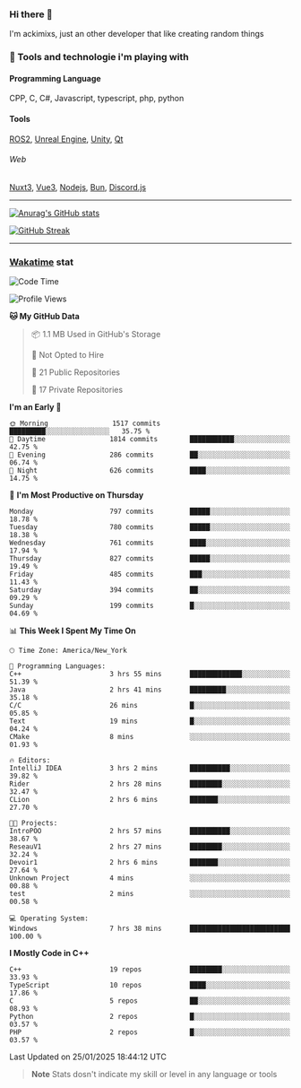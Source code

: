 ### Hi there 👋

I'm ackimixs, just an other developer that like creating random things

### 🧰 Tools and technologie i'm playing with

#### Programming Language
CPP, C, C#, Javascript, typescript, php, python

#### Tools
[ROS2](https://ros.org/), [Unreal Engine](https://www.unrealengine.com), [Unity](https://unity.com/), [Qt](https://www.qt.io/)

###### Web
[Nuxt3](https://nuxt.com/), [Vue3](https://vuejs.org/), [Nodejs](https://nodejs.org), [Bun](https://bun.sh/), [Discord.js](https://discord.js.org/)

---

[![Anurag's GitHub stats](https://github-readme-stats.vercel.app/api?username=ackimixs&show_icons=true&theme=github_dark&count_private=true)](https://github.com/anuraghazra/github-readme-stats)

[![GitHub Streak](https://github-readme-streak-stats.herokuapp.com?user=Ackimixs&theme=github-dark-blue&date_format=j%20M%5B%20Y%5D&mode=weekly)](https://git.io/streak-stats)

---
 
 ### [Wakatime](https://wakatime.com/) stat

<!--START_SECTION:waka-->
![Code Time](http://img.shields.io/badge/Code%20Time-1%2C402%20hrs%2017%20mins-blue)

![Profile Views](http://img.shields.io/badge/Profile%20Views-0-blue)

**🐱 My GitHub Data** 

> 📦 1.1 MB Used in GitHub's Storage 
 > 
> 🚫 Not Opted to Hire
 > 
> 📜 21 Public Repositories 
 > 
> 🔑 17 Private Repositories 
 > 
**I'm an Early 🐤** 

```text
🌞 Morning                1517 commits        █████████░░░░░░░░░░░░░░░░   35.75 % 
🌆 Daytime                1814 commits        ███████████░░░░░░░░░░░░░░   42.75 % 
🌃 Evening                286 commits         ██░░░░░░░░░░░░░░░░░░░░░░░   06.74 % 
🌙 Night                  626 commits         ████░░░░░░░░░░░░░░░░░░░░░   14.75 % 
```
📅 **I'm Most Productive on Thursday** 

```text
Monday                   797 commits         █████░░░░░░░░░░░░░░░░░░░░   18.78 % 
Tuesday                  780 commits         █████░░░░░░░░░░░░░░░░░░░░   18.38 % 
Wednesday                761 commits         ████░░░░░░░░░░░░░░░░░░░░░   17.94 % 
Thursday                 827 commits         █████░░░░░░░░░░░░░░░░░░░░   19.49 % 
Friday                   485 commits         ███░░░░░░░░░░░░░░░░░░░░░░   11.43 % 
Saturday                 394 commits         ██░░░░░░░░░░░░░░░░░░░░░░░   09.29 % 
Sunday                   199 commits         █░░░░░░░░░░░░░░░░░░░░░░░░   04.69 % 
```


📊 **This Week I Spent My Time On** 

```text
🕑︎ Time Zone: America/New_York

💬 Programming Languages: 
C++                      3 hrs 55 mins       █████████████░░░░░░░░░░░░   51.39 % 
Java                     2 hrs 41 mins       █████████░░░░░░░░░░░░░░░░   35.18 % 
C/C                      26 mins             █░░░░░░░░░░░░░░░░░░░░░░░░   05.85 % 
Text                     19 mins             █░░░░░░░░░░░░░░░░░░░░░░░░   04.24 % 
CMake                    8 mins              ░░░░░░░░░░░░░░░░░░░░░░░░░   01.93 % 

🔥 Editors: 
IntelliJ IDEA            3 hrs 2 mins        ██████████░░░░░░░░░░░░░░░   39.82 % 
Rider                    2 hrs 28 mins       ████████░░░░░░░░░░░░░░░░░   32.47 % 
CLion                    2 hrs 6 mins        ███████░░░░░░░░░░░░░░░░░░   27.70 % 

🐱‍💻 Projects: 
IntroPOO                 2 hrs 57 mins       ██████████░░░░░░░░░░░░░░░   38.67 % 
ReseauV1                 2 hrs 27 mins       ████████░░░░░░░░░░░░░░░░░   32.24 % 
Devoir1                  2 hrs 6 mins        ███████░░░░░░░░░░░░░░░░░░   27.64 % 
Unknown Project          4 mins              ░░░░░░░░░░░░░░░░░░░░░░░░░   00.88 % 
test                     2 mins              ░░░░░░░░░░░░░░░░░░░░░░░░░   00.58 % 

💻 Operating System: 
Windows                  7 hrs 38 mins       █████████████████████████   100.00 % 
```

**I Mostly Code in C++** 

```text
C++                      19 repos            ████████░░░░░░░░░░░░░░░░░   33.93 % 
TypeScript               10 repos            ████░░░░░░░░░░░░░░░░░░░░░   17.86 % 
C                        5 repos             ██░░░░░░░░░░░░░░░░░░░░░░░   08.93 % 
Python                   2 repos             █░░░░░░░░░░░░░░░░░░░░░░░░   03.57 % 
PHP                      2 repos             █░░░░░░░░░░░░░░░░░░░░░░░░   03.57 % 
```




 Last Updated on 25/01/2025 18:44:12 UTC
<!--END_SECTION:waka-->

> **Note**
> Stats dosn't indicate my skill or level in any language or tools
